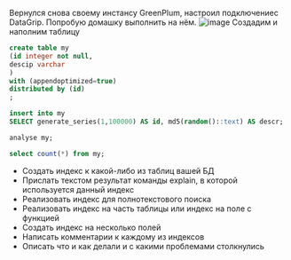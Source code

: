 Вернулся снова своему инстансу GreenPlum, настроил подключениес DataGrip. Попробую домашку выполнить на нём.
![image](https://user-images.githubusercontent.com/16693077/168903455-ac8226ae-c07a-413d-9853-1c91111397a9.png)
Создадим и наполним таблицу
``` sql
create table my
(id integer not null,
descip varchar
)
with (appendoptimized=true)
distributed by (id)
;

insert into my
SELECT generate_series(1,100000) AS id, md5(random()::text) AS descr;

analyse my;

select count(*) from my;
```

 - Создать индекс к какой-либо из таблиц вашей БД
 - Прислать текстом результат команды explain, в которой используется данный индекс
 - Реализовать индекс для полнотекстового поиска
 - Реализовать индекс на часть таблицы или индекс на поле с функцией
 - Создать индекс на несколько полей
 - Написать комментарии к каждому из индексов
 - Описать что и как делали и с какими проблемами столкнулись 
